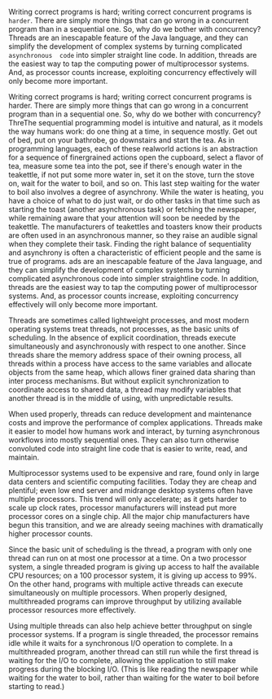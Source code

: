Writing correct programs is hard; writing correct concurrent programs is `harder`. There are simply more things that can go wrong in a concurrent program than in a sequential one. So, why do we bother with concurrency? Threads are an 
inescapable  feature  of  the  Java  language,  and  they  can  simplify  the  development  of  complex  systems  by  turning  complicated  `asynchronous  code`  into  simpler  straight line  code.  In  addition,  threads  are  the  easiest  way  to  tap  the computing power of multiprocessor systems. And, as processor counts increase, exploiting concurrency effectively will only become more important. 

Writing correct programs is hard; writing correct concurrent programs is harder. There are simply more things that can go wrong in a concurrent program than in a sequential one. So, why do we bother with concurrency? ThreThe sequential programming model is intuitive and natural, as it models the way humans work: do one thing at a time, in sequence mostly. Get out of bed, put on your bathrobe, go downstairs and start the tea. As in programming languages, each of these realworld actions is an abstraction for a sequence of finergrained actions  open the cupboard, select a flavor of tea, measure some tea into the pot, see if there's enough water in the teakettle, if not put some more water in, set it on the stove, turn the stove on, wait for the water to boil, and so on. This last step waiting for the water to boil also involves a degree of asynchrony. While the water is heating, you have a choice of what to do just wait, or do other tasks in that time such as starting the toast (another asynchronous task) or fetching the newspaper, while remaining aware that your attention will soon be needed by the teakettle. The manufacturers of teakettles and toasters know their products are often used in an asynchronous manner, so they raise an audible signal when they complete their task. Finding the right balance of sequentiality and asynchrony is often a characteristic of efficient people and the same is true of programs. ads are an inescapable feature of the Java language, and they can simplify the development of complex systems by turning 
complicated asynchronous code into simpler straightline code. In addition, threads are the easiest way to tap the computing power of multiprocessor systems. And, as processor counts increase, exploiting concurrency effectively will only become more important. 

Threads are sometimes called lightweight processes, and most modern operating systems treat threads, not processes, as the basic units of scheduling. In the absence of explicit coordination, threads execute simultaneously and asynchronously with respect to one another. Since threads share the memory address space of their owning process, all threads within a process have access to the same variables and allocate objects from the same heap, which allows finer grained data sharing than inter process mechanisms. But without explicit synchronization to coordinate access to shared data, a thread may modify variables that another thread is in the middle of using, with unpredictable results. 

When used properly, threads can reduce development and maintenance costs and improve the performance of complex applications. Threads make it easier to model how humans work and interact, by turning asynchronous workflows into 
mostly sequential ones. They can also turn otherwise convoluted code into straight line code that is easier to write, read, and maintain. 

Multiprocessor systems used to be expensive and rare, found only in large data centers and scientific computing facilities. Today they are cheap and plentiful; even low end server and midrange desktop systems often have multiple processors. This trend will only accelerate; as it gets harder to scale up clock rates, processor manufacturers will instead put more processor cores on a single chip. All the major chip manufacturers have begun this transition, and we are already seeing machines with dramatically higher processor counts. 

Since the basic unit of scheduling is the thread, a program with only one thread can run on at most one processor at a time. On a two processor system, a single threaded program is giving up access to half the available CPU resources; on a 
100 processor system, it is giving up access to 99%. On the other hand, programs with multiple active threads can execute simultaneously on multiple processors. When properly designed, multithreaded programs can improve 
throughput by utilizing available processor resources more effectively. 

Using multiple threads can also help achieve better throughput on single processor systems. If a program is single threaded, the processor remains idle while it waits for a synchronous I/O operation to complete. In a multithreaded 
program, another thread can still run while the first thread is waiting for the I/O to complete, allowing the application to still make progress during the blocking I/O. (This is like reading the newspaper while waiting for the water to boil, rather 
than waiting for the water to boil before starting to read.) 